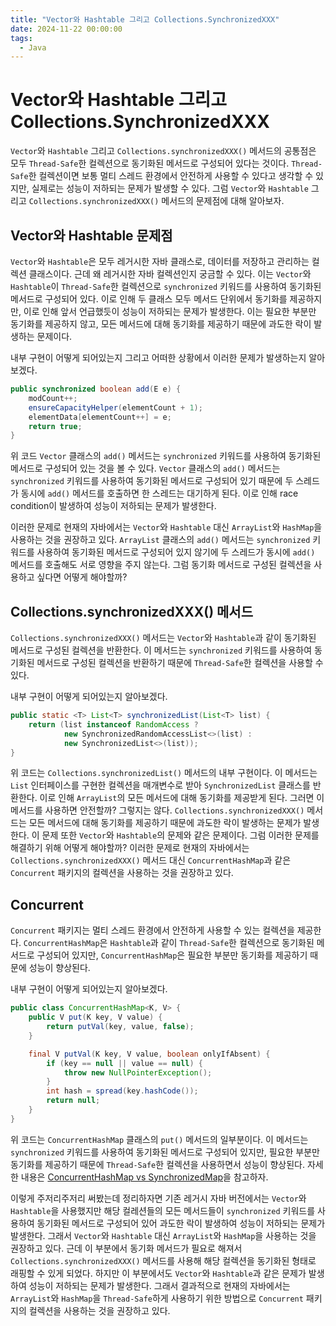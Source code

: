 ```yaml
---
title: "Vector와 Hashtable 그리고 Collections.SynchronizedXXX"
date: 2024-11-22 00:00:00
tags: 
  - Java
---
```


# Vector와 Hashtable 그리고 Collections.SynchronizedXXX
`Vector`와 `Hashtable` 그리고 `Collections.synchronizedXXX()` 메서드의 공통점은 모두 `Thread-Safe`한 컬렉션으로 동기화된 메서드로 구성되어 있다는 것이다.
`Thread-Safe`한 컬렉션이면 보통 멀티 스레드 환경에서 안전하게 사용할 수 있다고 생각할 수 있지만, 실제로는 성능이 저하되는 문제가 발생할 수 있다.
그럼 `Vector`와 `Hashtable` 그리고 `Collections.synchronizedXXX()` 메서드의 문제점에 대해 알아보자.

## Vector와 Hashtable 문제점
`Vector`와 `Hashtable`은 모두 레거시한 자바 클래스로, 데이터를 저장하고 관리하는 컬렉션 클래스이다.
근데 왜 레거시한 자바 컬렉션인지 궁금할 수 있다. 이는 `Vector`와 `Hashtable`이 `Thread-Safe`한 컬렉션으로 `synchronized` 키워드를 사용하여 동기화된 메서드로 구성되어 있다.
이로 인해 두 클래스 모두 메서드 단위에서 동기화를 제공하지만, 이로 인해 앞서 언급했듯이 성능이 저하되는 문제가 발생한다.
이는 필요한 부분만 동기화를 제공하지 않고, 모든 메서드에 대해 동기화를 제공하기 때문에 과도한 락이 발생하는 문제이다.

내부 구현이 어떻게 되어있는지 그리고 어떠한 상황에서 이러한 문제가 발생하는지 알아보겠다.

```java
public synchronized boolean add(E e) {
    modCount++;
    ensureCapacityHelper(elementCount + 1);
    elementData[elementCount++] = e;
    return true;
}
```

위 코드 `Vector` 클래스의 `add()` 메서드는 `synchronized` 키워드를 사용하여 동기화된 메서드로 구성되어 있는 것을 볼 수 있다.
`Vector` 클래스의 `add()` 메서드는 `synchronized` 키워드를 사용하여 동기화된 메서드로 구성되어 있기 때문에 두 스레드가 동시에 `add()` 메서드를 호출하면 한 스레드는 대기하게 된다.
이로 인해 race condition이 발생하여 성능이 저하되는 문제가 발생한다.

이러한 문제로 현재의 자바에서는 `Vector`와 `Hashtable` 대신 `ArrayList`와 `HashMap`을 사용하는 것을 권장하고 있다.
`ArrayList` 클래스의 `add()` 메서드는 `synchronized` 키워드를 사용하여 동기화된 메서드로 구성되어 있지 않기에 두 스레드가 동시에 `add()` 메서드를 호출해도 서로 영향을 주지 않는다.
그럼 동기화 메서드로 구성된 컬렉션을 사용하고 싶다면 어떻게 해야할까?

## Collections.synchronizedXXX() 메서드
`Collections.synchronizedXXX()` 메서드는 `Vector`와 `Hashtable`과 같이 동기화된 메서드로 구성된 컬렉션을 반환한다.
이 메서드는 `synchronized` 키워드를 사용하여 동기화된 메서드로 구성된 컬렉션을 반환하기 때문에 `Thread-Safe`한 컬렉션을 사용할 수 있다.

내부 구현이 어떻게 되어있는지 알아보겠다.

```java
public static <T> List<T> synchronizedList(List<T> list) {
    return (list instanceof RandomAccess ?
            new SynchronizedRandomAccessList<>(list) :
            new SynchronizedList<>(list));
}
```

위 코드는 `Collections.synchronizedList()` 메서드의 내부 구현이다.
이 메서드는 `List` 인터페이스를 구현한 컬렉션을 매개변수로 받아 `SynchronizedList` 클래스를 반환한다.
이로 인해 `ArrayList`의 모든 메서드에 대해 동기화를 제공받게 된다.
그러면 이 메서드를 사용하면 안전할까?
그렇지는 않다. `Collections.synchronizedXXX()` 메서드는 모든 메서드에 대해 동기화를 제공하기 때문에 과도한 락이 발생하는 문제가 발생한다.
이 문제 또한 `Vector`와 `Hashtable`의 문제와 같은 문제이다.
그럼 이러한 문제를 해결하기 위해 어떻게 해야할까?
이러한 문제로 현재의 자바에서는 `Collections.synchronizedXXX()` 메서드 대신 `ConcurrentHashMap`과 같은 `Concurrent` 패키지의 컬렉션을 사용하는 것을 권장하고 있다.

## Concurrent
`Concurrent` 패키지는 멀티 스레드 환경에서 안전하게 사용할 수 있는 컬렉션을 제공한다.
`ConcurrentHashMap`은 `Hashtable`과 같이 `Thread-Safe`한 컬렉션으로 동기화된 메서드로 구성되어 있지만, `ConcurrentHashMap`은 필요한 부분만 동기화를 제공하기 때문에 성능이 향상된다.

내부 구현이 어떻게 되어있는지 알아보겠다.

```java
public class ConcurrentHashMap<K, V> {
    public V put(K key, V value) {
        return putVal(key, value, false);
    }

    final V putVal(K key, V value, boolean onlyIfAbsent) {
        if (key == null || value == null) {
            throw new NullPointerException();
        }
        int hash = spread(key.hashCode());
        return null;
    }
}
```

위 코드는 `ConcurrentHashMap` 클래스의 `put()` 메서드의 일부분이다.
이 메서드는 `synchronized` 키워드를 사용하여 동기화된 메서드로 구성되어 있지만, 필요한 부분만 동기화를 제공하기 때문에 `Thread-Safe`한 컬렉션을 사용하면서 성능이 향상된다.
자세한 내용은 [ConcurrentHashMap vs SynchronizedMap](https://023-dev.github.io/2024-11-22/Java-ConcurrentHashMap-SynchronizedMap)을 참고하자.

이렇게 주저리주저리 써봤는데 정리하자면 기존 레거시 자바 버전에서는 `Vector`와 `Hashtable`을 사용했지만 해당 컬레션들의 모든 메서드들이 `synchronized` 키워드를 사용하여 동기화된 메서드로 구성되어 있어 과도한 락이 발생하여 성능이 저하되는 문제가 발생한다.
그래서 `Vector`와 `Hashtable` 대신 `ArrayList`와 `HashMap`을 사용하는 것을 권장하고 있다.
근데 이 부분에서 동기화 메서드가 필요로 해져서 `Collections.synchronizedXXX()` 메서드를 사용해 해당 컬렉션을 동기화된 형태로 래핑할 수 있게 되었다.
하지만 이 부분에서도 `Vector`와 `Hashtable`과 같은 문제가 발생하여 성능이 저하되는 문제가 발생한다.
그래서 결과적으로 현재의 자바에서는 `ArrayList`와 `HashMap`을 `Thread-Safe`하게 사용하기 위한 방법으로 `Concurrent` 패키지의 컬렉션을 사용하는 것을 권장하고 있다.